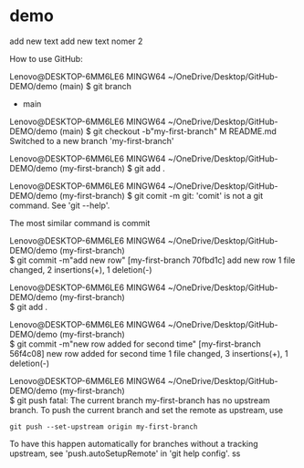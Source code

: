 # demo
add new text
add new text nomer 2

How to use GitHub: 

Lenovo@DESKTOP-6MM6LE6 MINGW64 ~/OneDrive/Desktop/GitHub-DEMO/demo (main)
$ git branch
* main

Lenovo@DESKTOP-6MM6LE6 MINGW64 ~/OneDrive/Desktop/GitHub-DEMO/demo (main)
$ git checkout -b"my-first-branch"
M       README.md
Switched to a new branch 'my-first-branch'

Lenovo@DESKTOP-6MM6LE6 MINGW64 ~/OneDrive/Desktop/GitHub-DEMO/demo (my-first-branch)
$ git add .

Lenovo@DESKTOP-6MM6LE6 MINGW64 ~/OneDrive/Desktop/GitHub-DEMO/demo (my-first-branch)
$ git comit -m
git: 'comit' is not a git command. See 'git --help'.

The most similar command is
        commit

Lenovo@DESKTOP-6MM6LE6 MINGW64 ~/OneDrive/Desktop/GitHub-DEMO/demo (my-first-branch)       
$ git commit -m"add new row"
[my-first-branch 70fbd1c] add new row
 1 file changed, 2 insertions(+), 1 deletion(-)

Lenovo@DESKTOP-6MM6LE6 MINGW64 ~/OneDrive/Desktop/GitHub-DEMO/demo (my-first-branch)       
$ git add . 

Lenovo@DESKTOP-6MM6LE6 MINGW64 ~/OneDrive/Desktop/GitHub-DEMO/demo (my-first-branch)       
$ git commit -m"new row added for second time"
[my-first-branch 56f4c08] new row added for second time
 1 file changed, 3 insertions(+), 1 deletion(-)

Lenovo@DESKTOP-6MM6LE6 MINGW64 ~/OneDrive/Desktop/GitHub-DEMO/demo (my-first-branch)       
$ git push 
fatal: The current branch my-first-branch has no upstream branch.
To push the current branch and set the remote as upstream, use

    git push --set-upstream origin my-first-branch

To have this happen automatically for branches without a tracking
upstream, see 'push.autoSetupRemote' in 'git help config'.
ss


